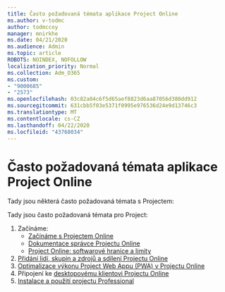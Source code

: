 ```yaml
---
title: Často požadovaná témata aplikace Project Online
ms.author: v-todmc
author: todmccoy
manager: mnirkhe
ms.date: 04/21/2020
ms.audience: Admin
ms.topic: article
ROBOTS: NOINDEX, NOFOLLOW
localization_priority: Normal
ms.collection: Adm_O365
ms.custom:
- "9000685"
- "2573"
ms.openlocfilehash: 03c82a04c6f5d65aef8823d6aa87056d380dd912
ms.sourcegitcommit: 631cbb5f03e5371f0995e976536d24e9d13746c3
ms.translationtype: MT
ms.contentlocale: cs-CZ
ms.lasthandoff: 04/22/2020
ms.locfileid: "43768034"
---
```

# <a name="project-online-frequently-requested-topics"></a>Často požadovaná témata aplikace Project Online

Tady jsou některá často požadovaná témata s Projectem:

Tady jsou často požadovaná témata pro Project:
1.  Začínáme: 
    -   [Začínáme s Projectem Online](https://docs.microsoft.comProjectOnline/get-started-with-project-online) 
    -   [Dokumentace správce Projectu Online](https://docs.microsoft.com/projectonline/project-online) 
    -   [Project Online: softwarové hranice a limity](https://docs.microsoft.com/ProjectOnline/project-online-software-boundaries-and-limits) 
2.  [Přidání lidí, skupin a zdrojů a sdílení Projectu Online](https://docs.microsoft.com/projectonline/step-2-add-people-to-project-online) 
3.  [Optimalizace výkonu Project Web Appu (PWA) v Projectu Online](https://docs.microsoft.com/projectonline/tune-project-online-performance)
4.  Připojení ke [desktopovému klientovi Projectu Online](https://docs.microsoft.com/projectonline/connect-to-project-online-with-the-project-online-desktop-client) 
5.  [Instalace a použití projectu Professional](https://support.office.com/article/install-project-7059249b-d9fe-4d61-ab96-5c5bf435f281) 
